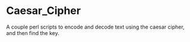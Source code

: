 # Caesar_Cipher
A couple perl scripts to encode and decode text using the caesar cipher, and then find the key.
